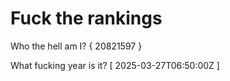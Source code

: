 # Fuck the rankings

Who the hell am I?
{ 20821597 }

What fucking year is it?
[ 2025-03-27T06:50:00Z ]
